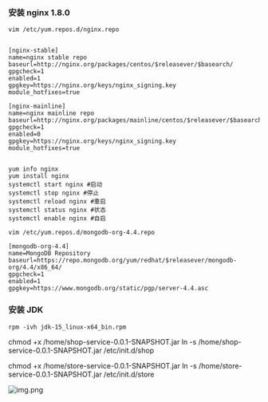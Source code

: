 ### 安装 nginx 1.8.0

```shell script
vim /etc/yum.repos.d/nginx.repo 


[nginx-stable]
name=nginx stable repo
baseurl=http://nginx.org/packages/centos/$releasever/$basearch/
gpgcheck=1
enabled=1
gpgkey=https://nginx.org/keys/nginx_signing.key
module_hotfixes=true

[nginx-mainline]
name=nginx mainline repo
baseurl=http://nginx.org/packages/mainline/centos/$releasever/$basearch/
gpgcheck=1
enabled=0
gpgkey=https://nginx.org/keys/nginx_signing.key
module_hotfixes=true


yum info nginx
yum install nginx
systemctl start nginx #启动
systemctl stop nginx #停止
systemctl reload nginx #重启
systemctl status nginx #状态
systemctl enable nginx #自启

vim /etc/yum.repos.d/mongodb-org-4.4.repo

[mongodb-org-4.4]
name=MongoDB Repository
baseurl=https://repo.mongodb.org/yum/redhat/$releasever/mongodb-org/4.4/x86_64/
gpgcheck=1
enabled=1
gpgkey=https://www.mongodb.org/static/pgp/server-4.4.asc

```



### 安装 JDK
```shell script
rpm -ivh jdk-15_linux-x64_bin.rpm
```
chmod +x /home/shop-service-0.0.1-SNAPSHOT.jar 
ln -s /home/shop-service-0.0.1-SNAPSHOT.jar /etc/init.d/shop

chmod +x /home/store-service-0.0.1-SNAPSHOT.jar 
ln -s /home/store-service-0.0.1-SNAPSHOT.jar /etc/init.d/store

![img.png](img.png)